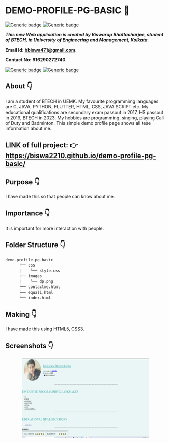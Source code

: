 
# DEMO-PROFILE-PG-BASIC :star_struck:

[![Generic badge](https://img.shields.io/badge/advance-html5-red)](https://shields.io/) [![Generic badge](https://img.shields.io/badge/advance-css3-green)](https://shields.io/) 

***This new Web application is created by Biswarup Bhattacharjee, student of BTECH, in University of Engineering and Management, Kolkata.***

**Email Id: bbiswa471@gmail.com.** 

**Contact No: 916290272740.** 

[![Generic badge](https://img.shields.io/badge/contact%20me-facebook-blue)](https://www.facebook.com/biswarup.bhattacharjee.5811) [![Generic badge](https://img.shields.io/badge/visit%20my%20projects%20-github-brightgreen)](https://github.com/biswa2210)

## About :point_down: 
I am a student of BTECH in UEMK. My favourite programmimg languages are C, JAVA, PYTHON, FLUTTER, HTML, CSS, JAVA SCRIPT etc. My educational qualifications are secondary exam passout in 2017, HS passout in 2019, BTECH in 2023. My hobbies are programming, singing, playing Call of Duty and Badminton. This simple demo profile page shows all tese information about me.
## LINK of full project: :point_right: https://biswa2210.github.io/demo-profile-pg-basic/
## Purpose :point_down:
I have made this so that people can know about me. 
## Importance :point_down:
It is important for more interaction with people.
## Folder Structure :point_down:
```bash
demo-profile-pg-basic
      ├── css
      |    └── style.css
      ├── images
      |    └── dp.png
      ├── contactme.html
      ├── equali.html
      └── index.html

```                    
## Making :point_down:
I have made this using HTML5, CSS3.
## Screenshots :point_down: 
<div align="center">
<a href="pg.PNG"><img src="pg.PNG" width="400" height= "250"></a>
</div>

